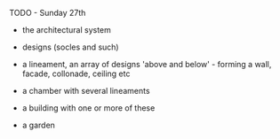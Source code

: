 TODO - Sunday 27th


* the architectural system

- designs (socles and such)

- a lineament, an array of designs 'above and below' - forming a wall, facade, collonade, ceiling etc

- a chamber with several lineaments

- a building with one or more of these

* a garden


